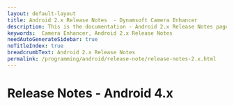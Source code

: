 ```yaml
---
layout: default-layout
title: Android 2.x Release Notes  - Dynamsoft Camera Enhancer
description: This is the documentation - Android 2.x Release Notes page of Dynamsoft Camera Enhancer.
keywords:  Camera Enhancer, Android 2.x Release Notes
needAutoGenerateSidebar: true
noTitleIndex: true
breadcrumbText: Android 2.x Release Notes
permalink: /programming/android/release-note/release-notes-2.x.html
---
```


# Release Notes - Android 4.x
